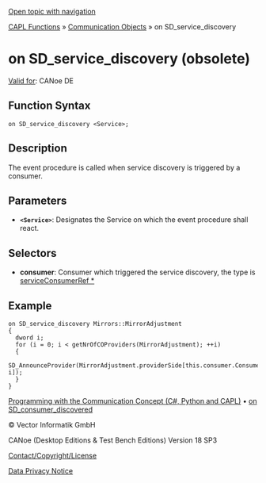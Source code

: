 [Open topic with navigation](../../../../../CANoeDEFamily.htm#Topics/CAPLFunctions/CommunicationObjects/EventProcedures/CAPLfunctionOnSDServiceDiscovery.md)

[CAPL Functions](../../CAPLfunctions.md) » [Communication Objects](../CAPLfunctionsCOOverview.md) » on SD_service_discovery

# on SD_service_discovery (obsolete)

[Valid for](../../../Shared/FeatureAvailability.md): CANoe DE

## Function Syntax

```
on SD_service_discovery <Service>;
```

## Description

The event procedure is called when service discovery is triggered by a consumer.

## Parameters

- **`<Service>`**: Designates the Service on which the event procedure shall react.

## Selectors

- **consumer**: Consumer which triggered the service discovery, the type is [serviceConsumerRef *](../Objects/CAPLfunctionServiceConsumerRef.md)

## Example

```plaintext
on SD_service_discovery Mirrors::MirrorAdjustment
{
  dword i;
  for (i = 0; i < getNrOfCOProviders(MirrorAdjustment); ++i)
  {
    SD_AnnounceProvider(MirrorAdjustment.providerSide[this.consumer.ConsumerIndex, i]);
  }
}
```

[Programming with the Communication Concept (C#, Python and CAPL)](../../../CANoeCANalyzer/CommunicationConcept/Programming/CCP.md) • [on SD_consumer_discovered](CAPLfunctionOnSDConsumerDiscovered.md)

© Vector Informatik GmbH

CANoe (Desktop Editions & Test Bench Editions) Version 18 SP3

[Contact/Copyright/License](../../../Shared/ContactCopyrightLicense.md)

[Data Privacy Notice](https://www.vector.com/int/en/company/get-info/privacy-policy/)